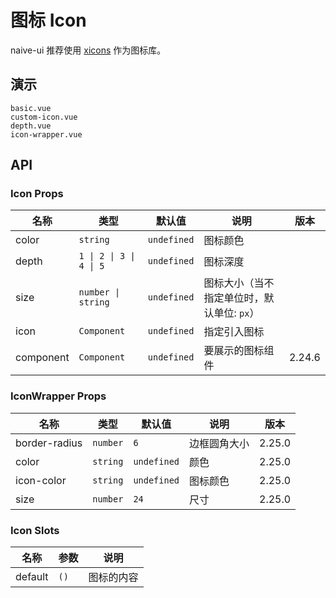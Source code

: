 # 图标 Icon

naive-ui 推荐使用 [xicons](https://www.xicons.org) 作为图标库。

## 演示

```demo
basic.vue
custom-icon.vue
depth.vue
icon-wrapper.vue
```

## API

### Icon Props

| 名称 | 类型 | 默认值 | 说明 | 版本 |
| --- | --- | --- | --- | --- |
| color | `string` | `undefined` | 图标颜色 |
| depth | `1 \| 2 \| 3 \| 4 \| 5` | `undefined` | 图标深度 |
| size | `number \| string` | `undefined` | 图标大小（当不指定单位时，默认单位: `px`） |
| icon | `Component` | `undefined` | 指定引入图标 |
| component | `Component` | `undefined` | 要展示的图标组件 | 2.24.6 |

### IconWrapper Props

| 名称          | 类型     | 默认值      | 说明         | 版本   |
| ------------- | -------- | ----------- | ------------ | ------ |
| border-radius | `number` | `6`         | 边框圆角大小 | 2.25.0 |
| color         | `string` | `undefined` | 颜色         | 2.25.0 |
| icon-color    | `string` | `undefined` | 图标颜色     | 2.25.0 |
| size          | `number` | `24`        | 尺寸         | 2.25.0 |

### Icon Slots

| 名称    | 参数 | 说明       |
| ------- | ---- | ---------- |
| default | `()` | 图标的内容 |
